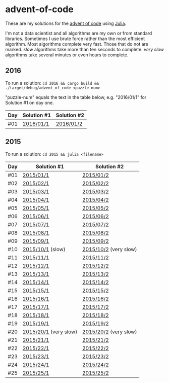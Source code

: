 # advent-of-code

These are my solutions for the [advent of code](https://adventofcode.com/) using [Julia](https://julialang.org/).

I'm not a data scientist and all algorithms are my own or from standard libraries. Sometimes I use brute force rather than the most efficient algorithm. Most algorithms complete very fast. Those that do not are marked. *slow* algorithms take more than ten seconds to complete. *very slow* algorithms take several minutes or even hours to complete.

## 2016

To run a solution: `cd 2016 && cargo build && ./target/debug/advent_of_code <puzzle-num>`

"puzzle-num" equals the text in the table below, e.g. "2016/01/1" for Solution #1 on day one.

| Day  | Solution #1                    | Solution #2                    |
|------|--------------------------------|--------------------------------|
| #01  | [2016/01/1](2016/2016-01-1.rs) | [2016/01/2](2016/2016-01-2.rs) |

## 2015

To run a solution: `cd 2015 && julia <filename>`

| Day  | Solution #1                                | Solution #2                                |
|------|--------------------------------------------|--------------------------------------------|
| #01  | [2015/01/1](2015/2015-01-1.jl)             | [2015/01/2](2015/2015-01-2.jl)             |
| #02  | [2015/02/1](2015/2015-02-1.jl)             | [2015/02/2](2015/2015-02-2.jl)             |
| #03  | [2015/03/1](2015/2015-03-1.jl)             | [2015/03/2](2015/2015-03-2.jl)             |
| #04  | [2015/04/1](2015/2015-04-1.jl)             | [2015/04/2](2015/2015-04-2.jl)             |
| #05  | [2015/05/1](2015/2015-05-1.jl)             | [2015/05/2](2015/2015-05-2.jl)             |
| #06  | [2015/06/1](2015/2015-06-1.jl)             | [2015/06/2](2015/2015-06-2.jl)             |
| #07  | [2015/07/1](2015/2015-07-1.jl)             | [2015/07/2](2015/2015-07-2.jl)             |
| #08  | [2015/08/1](2015/2015-08-1.jl)             | [2015/08/2](2015/2015-08-2.jl)             |
| #09  | [2015/09/1](2015/2015-09-1.jl)             | [2015/09/2](2015/2015-09-2.jl)             |
| #10  | [2015/10/1](2015/2015-10-1.jl) (slow)      | [2015/10/2](2015/2015-10-2.jl) (very slow) |
| #11  | [2015/11/1](2015/2015-11-1.jl)             | [2015/11/2](2015/2015-11-2.jl)             |
| #12  | [2015/12/1](2015/2015-12-1.jl)             | [2015/12/2](2015/2015-12-2.jl)             |
| #13  | [2015/13/1](2015/2015-13-1.jl)             | [2015/13/2](2015/2015-13-2.jl)             |
| #14  | [2015/14/1](2015/2015-14-1.jl)             | [2015/14/2](2015/2015-14-2.jl)             |
| #15  | [2015/15/1](2015/2015-15-1.jl)             | [2015/15/2](2015/2015-15-2.jl)             |
| #16  | [2015/16/1](2015/2015-16-1.jl)             | [2015/16/2](2015/2015-16-2.jl)             |
| #17  | [2015/17/1](2015/2015-17-1.jl)             | [2015/17/2](2015/2015-17-2.jl)             |
| #18  | [2015/18/1](2015/2015-18-1.jl)             | [2015/18/2](2015/2015-18-2.jl)             |
| #19  | [2015/19/1](2015/2015-19-1.jl)             | [2015/19/2](2015/2015-19-2.jl)             |
| #20  | [2015/20/1](2015/2015-20-1.jl) (very slow) | [2015/20/2](2015/2015-20-2.jl) (very slow) |
| #21 | [2015/21/1](2015/2015-21-1.jl)           | [2015/21/2](2015/2015-21-2.jl)           |
| #22 | [2015/22/1](2015/2015-22-1.jl)           | [2015/22/2](2015/2015-22-2.jl)           |
| #23 | [2015/23/1](2015/2015-23-1.jl)           | [2015/23/2](2015/2015-23-2.jl)           |
| #24 | [2015/24/1](2015/2015-24-1.jl)           | [2015/24/2](2015/2015-24-2.jl)           |
| #25 | [2015/25/1](2015/2015-25-1.jl)           | [2015/25/2](2015/2015-25-2.jl)           |
